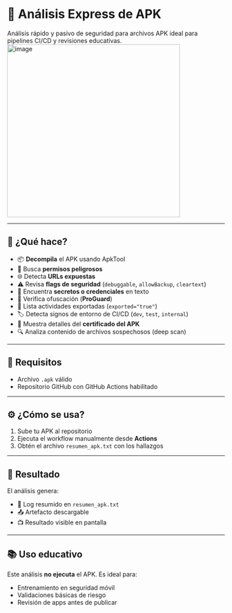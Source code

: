 # 📱 Análisis Express de APK

Análisis rápido y pasivo de seguridad para archivos APK
ideal para pipelines CI/CD y revisiones educativas.
<img width="400" height="400" alt="image" src="https://github.com/user-attachments/assets/cddb1336-db05-44fc-ad4c-43996b72812a" />



---

## 🚀 ¿Qué hace?

- 📦 **Decompila** el APK usando ApkTool  
- 🔐 Busca **permisos peligrosos**  
- 🌐 Detecta **URLs expuestas**  
- ⚠️ Revisa **flags de seguridad** (`debuggable`, `allowBackup`, `cleartext`)  
- 🧪 Encuentra **secretos o credenciales** en texto  
- 🧩 Verifica ofuscación (**ProGuard**)  
- 🚪 Lista actividades exportadas (`exported="true"`)  
- 🏷️ Detecta signos de entorno de CI/CD (`dev`, `test`, `internal`)  
- 🔎 Muestra detalles del **certificado del APK**  
- 🔍 Analiza contenido de archivos sospechosos (deep scan)

---

## 🧰 Requisitos

- Archivo `.apk` válido
- Repositorio GitHub con GitHub Actions habilitado

---

## ⚙️ ¿Cómo se usa?

1. Sube tu APK al repositorio
2. Ejecuta el workflow manualmente desde **Actions**
3. Obtén el archivo `resumen_apk.txt` con los hallazgos

---

## 📄 Resultado

El análisis genera:

- 📄 Log resumido en `resumen_apk.txt`
- 📤 Artefacto descargable
- 📺 Resultado visible en pantalla

---

## 📚 Uso educativo

Este análisis **no ejecuta** el APK. Es ideal para:

- Entrenamiento en seguridad móvil
- Validaciones básicas de riesgo
- Revisión de apps antes de publicar
